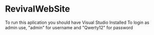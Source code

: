# RevivalWebSite
To run this aplication you should have Visual Studio Installed
To login as admin use, "admin" for username and "Qwerty12" for password
